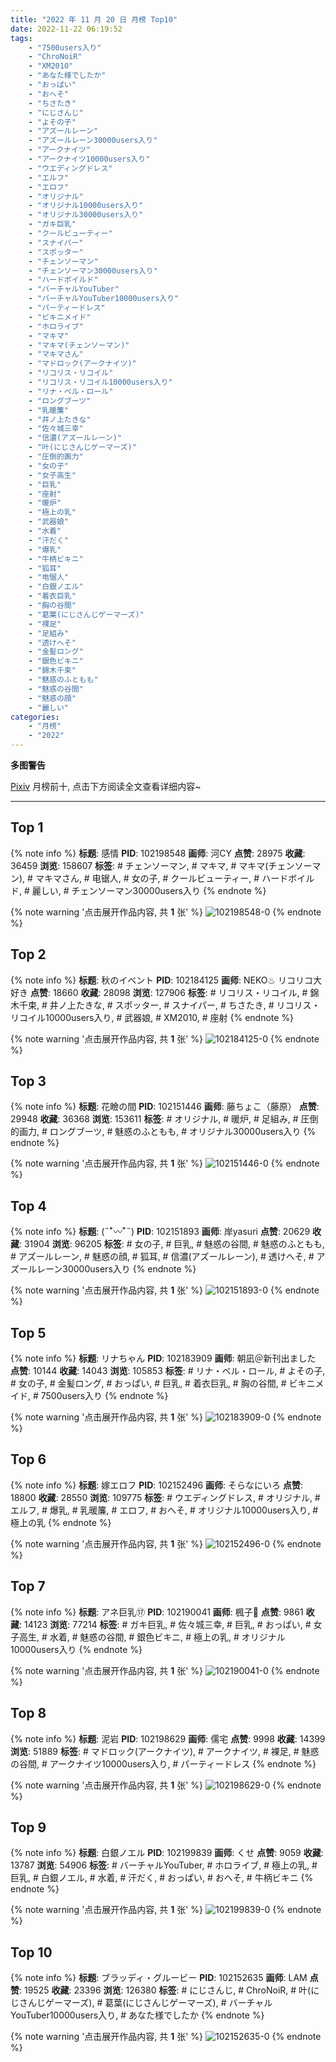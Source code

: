 ```yaml
---
title: "2022 年 11 月 20 日 月榜 Top10"
date: 2022-11-22 06:19:52
tags:
    - "7500users入り"
    - "ChroNoiR"
    - "XM2010"
    - "あなた様でしたか"
    - "おっぱい"
    - "おへそ"
    - "ちさたき"
    - "にじさんじ"
    - "よその子"
    - "アズールレーン"
    - "アズールレーン30000users入り"
    - "アークナイツ"
    - "アークナイツ10000users入り"
    - "ウエディングドレス"
    - "エルフ"
    - "エロフ"
    - "オリジナル"
    - "オリジナル10000users入り"
    - "オリジナル30000users入り"
    - "ガキ巨乳"
    - "クールビューティー"
    - "スナイパー"
    - "スポッター"
    - "チェンソーマン"
    - "チェンソーマン30000users入り"
    - "ハードボイルド"
    - "バーチャルYouTuber"
    - "バーチャルYouTuber10000users入り"
    - "パーティードレス"
    - "ビキニメイド"
    - "ホロライブ"
    - "マキマ"
    - "マキマ(チェンソーマン)"
    - "マキマさん"
    - "マドロック(アークナイツ)"
    - "リコリス・リコイル"
    - "リコリス・リコイル10000users入り"
    - "リナ・ベル・ロール"
    - "ロングブーツ"
    - "乳暖簾"
    - "井ノ上たきな"
    - "佐々城三幸"
    - "信濃(アズールレーン)"
    - "叶(にじさんじゲーマーズ)"
    - "圧倒的画力"
    - "女の子"
    - "女子高生"
    - "巨乳"
    - "座射"
    - "暖炉"
    - "極上の乳"
    - "武器娘"
    - "水着"
    - "汗だく"
    - "爆乳"
    - "牛柄ビキニ"
    - "狐耳"
    - "电锯人"
    - "白銀ノエル"
    - "着衣巨乳"
    - "胸の谷間"
    - "葛葉(にじさんじゲーマーズ)"
    - "裸足"
    - "足組み"
    - "透けへそ"
    - "金髪ロング"
    - "銀色ビキニ"
    - "錦木千束"
    - "魅惑のふともも"
    - "魅惑の谷間"
    - "魅惑の顔"
    - "麗しい"
categories:
    - "月榜"
    - "2022"
---
```


<i class="fa fa-triangle-exclamation"></i>**多图警告**<i class="fa fa-triangle-exclamation"></i>

[Pixiv](https://www.pixiv.net/) 月榜前十, 点击下方阅读全文查看详细内容~

<!-- more -->

---

## Top 1

{% note info %}
**标题**: 感情
**PID**: 102198548 **画师**: 河CY
**点赞**: 28975 **收藏**: 36459 **浏览**: 158607
**标签**: # チェンソーマン, # マキマ, # マキマ(チェンソーマン), # マキマさん, # 电锯人, # 女の子, # クールビューティー, # ハードボイルド, # 麗しい, # チェンソーマン30000users入り
{% endnote %}

{% note warning '点击展开作品内容, 共 **1** 张' %}
![102198548-0](https://i.pixiv.re/img-original/img/2022/10/24/17/59/42/102198548_p0.jpg)
{% endnote %}

## Top 2

{% note info %}
**标题**: 秋のイベント
**PID**: 102184125 **画师**: NEKO♨ リコリコ大好き
**点赞**: 18660 **收藏**: 28098 **浏览**: 127906
**标签**: # リコリス・リコイル, # 錦木千束, # 井ノ上たきな, # スポッター, # スナイパー, # ちさたき, # リコリス・リコイル10000users入り, # 武器娘, # XM2010, # 座射
{% endnote %}

{% note warning '点击展开作品内容, 共 **1** 张' %}
![102184125-0](https://i.pixiv.re/img-original/img/2022/10/24/00/30/01/102184125_p0.png)
{% endnote %}

## Top 3

{% note info %}
**标题**: 花瞼の間
**PID**: 102151446 **画师**: 藤ちょこ（藤原）
**点赞**: 29948 **收藏**: 36368 **浏览**: 153611
**标签**: # オリジナル, # 暖炉, # 足組み, # 圧倒的画力, # ロングブーツ, # 魅惑のふともも, # オリジナル30000users入り
{% endnote %}

{% note warning '点击展开作品内容, 共 **1** 张' %}
![102151446-0](https://i.pixiv.re/img-original/img/2022/10/23/00/00/19/102151446_p0.png)
{% endnote %}

## Top 4

{% note info %}
**标题**: (˵¯͒〰¯͒˵)
**PID**: 102151893 **画师**: 岸yasuri
**点赞**: 20629 **收藏**: 31904 **浏览**: 96205
**标签**: # 女の子, # 巨乳, # 魅惑の谷間, # 魅惑のふともも, # アズールレーン, # 魅惑の顔, # 狐耳, # 信濃(アズールレーン), # 透けへそ, # アズールレーン30000users入り
{% endnote %}

{% note warning '点击展开作品内容, 共 **1** 张' %}
![102151893-0](https://i.pixiv.re/img-original/img/2022/10/23/00/08/49/102151893_p0.png)
{% endnote %}

## Top 5

{% note info %}
**标题**: リナちゃん
**PID**: 102183909 **画师**: 朝凪＠新刊出ました
**点赞**: 10144 **收藏**: 14043 **浏览**: 105853
**标签**: # リナ・ベル・ロール, # よその子, # 女の子, # 金髪ロング, # おっぱい, # 巨乳, # 着衣巨乳, # 胸の谷間, # ビキニメイド, # 7500users入り
{% endnote %}

{% note warning '点击展开作品内容, 共 **1** 张' %}
![102183909-0](https://i.pixiv.re/img-original/img/2022/10/24/00/23/19/102183909_p0.jpg)
{% endnote %}

## Top 6

{% note info %}
**标题**: 嫁エロフ
**PID**: 102152496 **画师**: そらなにいろ
**点赞**: 18800 **收藏**: 28550 **浏览**: 109775
**标签**: # ウエディングドレス, # オリジナル, # エルフ, # 爆乳, # 乳暖簾, # エロフ, # おへそ, # オリジナル10000users入り, # 極上の乳
{% endnote %}

{% note warning '点击展开作品内容, 共 **1** 张' %}
![102152496-0](https://i.pixiv.re/img-original/img/2022/10/23/00/27/26/102152496_p0.png)
{% endnote %}

## Top 7

{% note info %}
**标题**: アネ巨乳⑰
**PID**: 102190041 **画师**: 楓子🍁
**点赞**: 9861 **收藏**: 14123 **浏览**: 77214
**标签**: # ガキ巨乳, # 佐々城三幸, # 巨乳, # おっぱい, # 女子高生, # 水着, # 魅惑の谷間, # 銀色ビキニ, # 極上の乳, # オリジナル10000users入り
{% endnote %}

{% note warning '点击展开作品内容, 共 **1** 张' %}
![102190041-0](https://i.pixiv.re/img-original/img/2022/10/24/08/00/01/102190041_p0.jpg)
{% endnote %}

## Top 8

{% note info %}
**标题**: 泥岩
**PID**: 102198629 **画师**: 儒宅
**点赞**: 9998 **收藏**: 14399 **浏览**: 51889
**标签**: # マドロック(アークナイツ), # アークナイツ, # 裸足, # 魅惑の谷間, # アークナイツ10000users入り, # パーティードレス
{% endnote %}

{% note warning '点击展开作品内容, 共 **1** 张' %}
![102198629-0](https://i.pixiv.re/img-original/img/2022/10/24/18/01/05/102198629_p0.jpg)
{% endnote %}

## Top 9

{% note info %}
**标题**: 白銀ノエル
**PID**: 102199839 **画师**: くせ
**点赞**: 9059 **收藏**: 13787 **浏览**: 54906
**标签**: # バーチャルYouTuber, # ホロライブ, # 極上の乳, # 巨乳, # 白銀ノエル, # 水着, # 汗だく, # おっぱい, # おへそ, # 牛柄ビキニ
{% endnote %}

{% note warning '点击展开作品内容, 共 **1** 张' %}
![102199839-0](https://i.pixiv.re/img-original/img/2022/10/24/18/59/07/102199839_p0.png)
{% endnote %}

## Top 10

{% note info %}
**标题**: ブラッディ・グルービー
**PID**: 102152635 **画师**: LAM
**点赞**: 19525 **收藏**: 23396 **浏览**: 126380
**标签**: # にじさんじ, # ChroNoiR, # 叶(にじさんじゲーマーズ), # 葛葉(にじさんじゲーマーズ), # バーチャルYouTuber10000users入り, # あなた様でしたか
{% endnote %}

{% note warning '点击展开作品内容, 共 **1** 张' %}
![102152635-0](https://i.pixiv.re/img-original/img/2022/10/23/00/31/41/102152635_p0.jpg)
{% endnote %}
